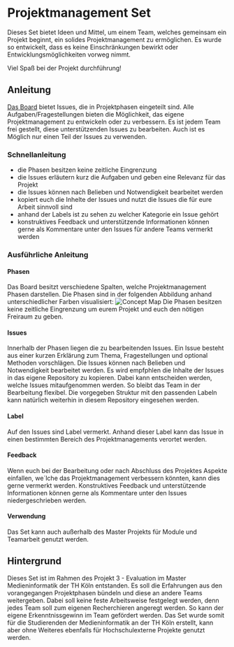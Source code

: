 # Projektmanagement Set

Dieses Set bietet Ideen und Mittel, um einem Team, welches gemeinsam ein Projekt beginnt, ein solides Projektmanagement zu ermöglichen. Es wurde so entwickelt, dass es keine Einschränkungen bewirkt oder Entwicklungsmöglichkeiten vorweg nimmt. 

Viel Spaß bei der Projekt durchführung!


## Anleitung

[Das Board](https://github.com/annasubach/WTW-Projektmanagment-Test/projects/1) bietet Issues, die in Projektphasen eingeteilt sind. Alle Aufgaben/Fragestellungen bieten die Möglichkeit, das eigene Projektmanagement zu entwickeln oder zu verbessern. Es ist jedem Team frei gestellt, diese unterstützenden Issues zu bearbeiten. Auch ist es Möglich nur einen Teil der Issues zu verwenden.

### Schnellanleitung

- die Phasen besitzen keine zeitliche Eingrenzung
- die Issues erläutern kurz die Aufgaben und geben eine Relevanz für das Projekt
- die Issues können nach Belieben und Notwendigkeit bearbeitet werden
- kopiert euch die Inhelte der Issues und nutzt die Issues die für eure Arbeit sinnvoll sind
- anhand der Labels ist zu sehen zu welcher Kategorie ein Issue gehört
- konstruktives Feedback und unterstützende Informationen können gerne als Kommentare unter den Issues für andere Teams vermerkt werden


### Ausführliche Anleitung

#### Phasen
Das Board besitzt verschiedene Spalten, welche Projektmanagement Phasen darstellen. Die Phasen sind in der folgenden Abbildung anhand unterschiedlicher Farben visualisiert:
![Concept Map](https://github.com/annasubach/WTW-Projektmanagment-Test/blob/main/Concept%20Map%20PM.jpg) 
Die Phasen besitzen keine zeitliche Eingrenzung um eurem Projekt und euch den nötigen Freiraum zu geben.

#### Issues
Innerhalb der Phasen liegen die zu bearbeitenden Issues. Ein Issue besteht aus einer kurzen Erklärung zum Thema, Fragestellungen und optional Methoden vorschlägen. Die Issues können nach Belieben und Notwendigkeit bearbeitet werden. Es wird empfphlen die Inhalte der Issues in das eigene Repository zu kopieren. Dabei kann entscheiden werden, welche Issues mitaufgenommen werden. So bleibt das Team in der Bearbeitung flexibel. Die vorgegeben Struktur mit den passenden Labeln kann natürlich weiterhin in diesem Repository eingesehen werden.

#### Label
Auf den Issues sind Label vermerkt. Anhand dieser Label kann das Issue in einen bestimmten Bereich des Projektmanagements verortet werden.

#### Feedback
Wenn euch bei der Bearbeitung oder nach Abschluss des Projektes Aspekte einfallen, we´lche das Projektmanagement verbessern könnten, kann dies gerne vermerkt werden. Konstruktives Feedback und unterstützende Informationen können gerne als Kommentare unter den Issues niedergeschrieben werden.

#### Verwendung
Das Set kann auch außerhalb des Master Projekts für Module und Teamarbeit genutzt werden.

## Hintergrund

Dieses Set ist im Rahmen des Projekt 3 - Evaluation im Master Medieninformatik der TH Köln entstanden. Es soll die Erfahrungen aus den vorangegangen Projektphasen bündeln und diese an andere Teams weitergeben. Dabei soll keine feste Arbeitsweise festgelegt werden, denn jedes Team soll zum eigenen Recherchieren angeregt werden. So kann der eigene Erkenntnissgewinn im Team gefördert werden. Das Set wurde somit für die Studierenden der Medieninformatik an der TH Köln erstellt, kann aber ohne Weiteres ebenfalls für Hochschulexterne Projekte genutzt werden.
